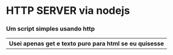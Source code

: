 <h1>HTTP SERVER via nodejs</h1>

<h3>Um script simples usando http</h3>
<table>
<tr>
  <th>Usei apenas get e texto puro para html se eu quisesse</th>
</tr>
</table>
